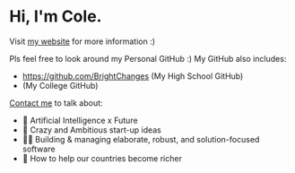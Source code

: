 # Hi, I'm Cole.

Visit [my website](https://realkien.github.io/) for more information :)

Pls feel free to look around my Personal GitHub :)
My GitHub also includes:
- https://github.com/BrightChanges (My High School GitHub)
-  (My College GitHub)

[Contact me](mailto:kienle@ufl.edu) to talk about:
- 🦾 Artificial Intelligence x Future
- 🚀 Crazy and Ambitious start-up ideas
- 👨‍💻 Building & managing elaborate, robust, and solution-focused software
- 💸 How to help our countries become richer
